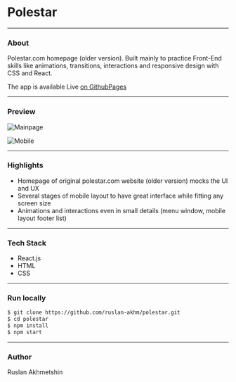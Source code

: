 # Polestar
---
### About 
Polestar.com homepage (older version). Built mainly to practice Front-End skills like animations, transitions, interactions and responsive design with CSS and React. 

The app is available Live [on GithubPages](https://polestar-clone.github.io/polestar/)

---
### Preview 

![Mainpage](https://cdn.glitch.com/b263e770-440e-453b-8974-57d826cc0507%2FPolestar1.jpg?v=1612841383300)

![Mobile](https://cdn.glitch.com/b263e770-440e-453b-8974-57d826cc0507%2FPolestar2.jpg?v=1612841386283)

---
### Highlights
  - Homepage of original polestar.com website (older version) mocks the UI and UX
  - Several stages of mobile layout to have great interface while fitting any screen size
  - Animations and interactions even in small details (menu window, mobile layout footer list)
  
---
### Tech Stack
  - React.js
  - HTML
  - CSS

---

### Run locally
```sh
$ git clone https://github.com/ruslan-akhm/polestar.git
$ cd polestar
$ npm install
$ npm start
```

---
### Author
Ruslan Akhmetshin

